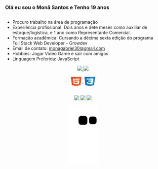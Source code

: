 ### Olá eu sou o Monã Santos e Tenho 19 anos
##
- Procuro trabalho na área de programação
- Experiência profissional: Dois anos e dete meses como auxiliar de estoque/logística, e 1 ano como Representante Comercial.
- Formação acadêmica: Cursando a décima sexta edição do programa Full Stack Web Developer - Growdev
- Email de contato: monagabriel30@gmail.com
- Hobbies: Jogar Vídeo Game e sair com amigos.
- Linguagem Preferida: JavaScript

<div align="center">
  <a href="https://github.com/Moon-Santos">
  <img height="180em" src="https://github-readme-stats.vercel.app/api?username=Moon-Santos&show_icons=true&theme=dracula&include_all_commits=true&count_private=true"/>
  <img height="180em" src="https://github-readme-stats.vercel.app/api/top-langs/?username=Moon-Santos&layout=compact&langs_count=7&theme=dracula"/>
</div>
  
  <div style="display: inline_block" div align="center"><br>
  <img align="center" alt="Moon-HTML" height="30" width="40" src="https://raw.githubusercontent.com/devicons/devicon/master/icons/html5/html5-original.svg">
  <img align="center" alt="Moon-CSS" height="30" width="40" src="https://raw.githubusercontent.com/devicons/devicon/master/icons/css3/css3-original.svg">
  <src="https://media.discordapp.net/attachments/639956127056134178/890373478988013628/Publicacoes_Instagram_1_1.png?width=676&height=676">
</div>

##
  <div align="center">
  <a href="https://instagram.com/mona_santosss" target="_blank"><img src="https://img.shields.io/badge/-Instagram-%23E4405F?style=for-the-badge&logo=instagram&logoColor=white" target="_blank"></a>
 <a href="https://discord.gg/qkh2fN2U" target="_blank"><img src="https://img.shields.io/badge/Discord-7289DA?style=for-the-badge&logo=discord&logoColor=white" target="_blank"></a> 
  <a href="https://www.linkedin.com/in/monã-santos-5b0433225" target="_blank"><img src="https://img.shields.io/badge/-LinkedIn-%230077B5?style=for-the-badge&logo=linkedin&logoColor=white" target="_blank"></a> 
    
![Snake animation](https://github.com/Moon-Santos/Moon-Santos/blob/output/github-contribution-grid-snake.svg)
    </div>
